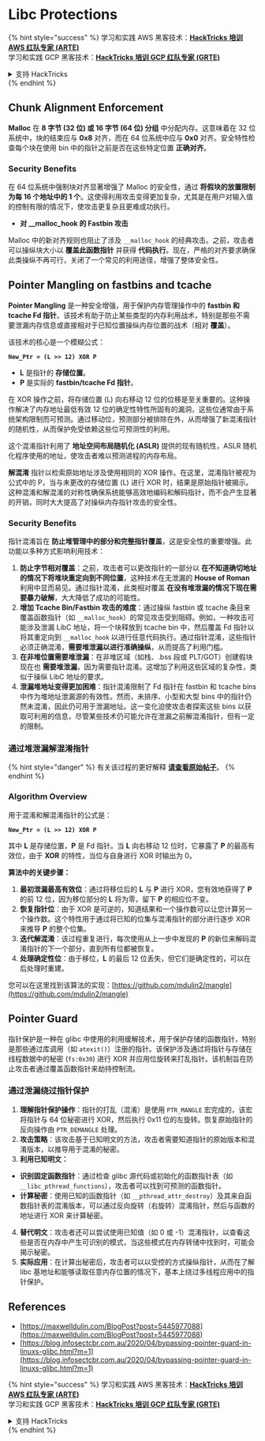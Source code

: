 # Libc Protections

{% hint style="success" %}
学习和实践 AWS 黑客技术：<img src="/.gitbook/assets/arte.png" alt="" data-size="line">[**HackTricks 培训 AWS 红队专家 (ARTE)**](https://training.hacktricks.xyz/courses/arte)<img src="/.gitbook/assets/arte.png" alt="" data-size="line">\
学习和实践 GCP 黑客技术：<img src="/.gitbook/assets/grte.png" alt="" data-size="line">[**HackTricks 培训 GCP 红队专家 (GRTE)**<img src="/.gitbook/assets/grte.png" alt="" data-size="line">](https://training.hacktricks.xyz/courses/grte)

<details>

<summary>支持 HackTricks</summary>

* 查看 [**订阅计划**](https://github.com/sponsors/carlospolop)!
* **加入** 💬 [**Discord 群组**](https://discord.gg/hRep4RUj7f) 或 [**telegram 群组**](https://t.me/peass) 或 **在** **Twitter** 🐦 [**@hacktricks\_live**](https://twitter.com/hacktricks\_live)** 上关注我们。**
* **通过向** [**HackTricks**](https://github.com/carlospolop/hacktricks) 和 [**HackTricks Cloud**](https://github.com/carlospolop/hacktricks-cloud) github 仓库提交 PR 分享黑客技巧。

</details>
{% endhint %}

## Chunk Alignment Enforcement

**Malloc** 在 **8 字节 (32 位) 或 16 字节 (64 位) 分组** 中分配内存。这意味着在 32 位系统中，块的结束应与 **0x8** 对齐，而在 64 位系统中应与 **0x0** 对齐。安全特性检查每个块在使用 bin 中的指针之前是否在这些特定位置 **正确对齐**。

### Security Benefits

在 64 位系统中强制块对齐显著增强了 Malloc 的安全性，通过 **将假块的放置限制为每 16 个地址中的 1 个**。这使得利用攻击变得更加复杂，尤其是在用户对输入值的控制有限的情况下，使攻击更复杂且更难成功执行。

* **对 \_\_malloc\_hook 的 Fastbin 攻击**

Malloc 中的新对齐规则也阻止了涉及 `__malloc_hook` 的经典攻击。之前，攻击者可以操纵块大小以 **覆盖此函数指针** 并获得 **代码执行**。现在，严格的对齐要求确保此类操纵不再可行，关闭了一个常见的利用途径，增强了整体安全性。

## Pointer Mangling on fastbins and tcache

**Pointer Mangling** 是一种安全增强，用于保护内存管理操作中的 **fastbin 和 tcache Fd 指针**。该技术有助于防止某些类型的内存利用战术，特别是那些不需要泄漏内存信息或直接相对于已知位置操纵内存位置的战术（相对 **覆盖**）。

该技术的核心是一个模糊公式：

**`New_Ptr = (L >> 12) XOR P`**

* **L** 是指针的 **存储位置**。
* **P** 是实际的 **fastbin/tcache Fd 指针**。

在 XOR 操作之前，将存储位置 (L) 向右移动 12 位的位移是至关重要的。这种操作解决了内存地址最低有效 12 位的确定性特性所固有的漏洞，这些位通常由于系统架构限制而可预测。通过移动位，预测部分被排除在外，从而增强了新混淆指针的随机性，从而保护免受依赖这些位可预测性的利用。

这个混淆指针利用了 **地址空间布局随机化 (ASLR)** 提供的现有随机性，ASLR 随机化程序使用的地址，使攻击者难以预测进程的内存布局。

**解混淆** 指针以检索原始地址涉及使用相同的 XOR 操作。在这里，混淆指针被视为公式中的 P，当与未更改的存储位置 (L) 进行 XOR 时，结果是原始指针被揭示。这种混淆和解混淆的对称性确保系统能够高效地编码和解码指针，而不会产生显著的开销，同时大大提高了对操纵内存指针攻击的安全性。

### Security Benefits

指针混淆旨在 **防止堆管理中的部分和完整指针覆盖**，这是安全性的重要增强。此功能以多种方式影响利用技术：

1. **防止字节相对覆盖**：之前，攻击者可以更改指针的一部分以 **在不知道确切地址的情况下将堆块重定向到不同位置**，这种技术在无泄漏的 **House of Roman** 利用中显而易见。通过指针混淆，此类相对覆盖 **在没有堆泄漏的情况下现在需要暴力破解**，大大降低了成功的可能性。
2. **增加 Tcache Bin/Fastbin 攻击的难度**：通过操纵 fastbin 或 tcache 条目来覆盖函数指针（如 `__malloc_hook`）的常见攻击受到阻碍。例如，一种攻击可能涉及泄漏 LibC 地址，将一个块释放到 tcache bin 中，然后覆盖 Fd 指针以将其重定向到 `__malloc_hook` 以进行任意代码执行。通过指针混淆，这些指针必须正确混淆，**需要堆泄漏以进行准确操纵**，从而提高了利用门槛。
3. **在非堆位置需要堆泄漏**：在非堆区域（如栈、.bss 段或 PLT/GOT）创建假块现在也 **需要堆泄漏**，因为需要指针混淆。这增加了利用这些区域的复杂性，类似于操纵 LibC 地址的要求。
4. **泄漏堆地址变得更加困难**：指针混淆限制了 Fd 指针在 fastbin 和 tcache bins 中作为堆地址泄漏源的有效性。然而，未排序、小型和大型 bins 中的指针仍然未混淆，因此仍可用于泄漏地址。这一变化迫使攻击者探索这些 bins 以获取可利用的信息，尽管某些技术仍可能允许在泄漏之前解混淆指针，但有一定的限制。

### **通过堆泄漏解混淆指针**

{% hint style="danger" %}
有关该过程的更好解释 [**请查看原始帖子**](https://maxwelldulin.com/BlogPost?post=5445977088)。
{% endhint %}

### Algorithm Overview

用于混淆和解混淆指针的公式是：&#x20;

**`New_Ptr = (L >> 12) XOR P`**

其中 **L** 是存储位置，**P** 是 Fd 指针。当 **L** 向右移动 12 位时，它暴露了 **P** 的最高有效位，由于 **XOR** 的特性，当位与自身进行 XOR 时输出为 0。

**算法中的关键步骤：**

1. **最初泄漏最高有效位**：通过将移位后的 **L** 与 **P** 进行 XOR，您有效地获得了 **P** 的前 12 位，因为移位部分的 **L** 将为零，留下 **P** 的相应位不变。
2. **恢复指针位**：由于 XOR 是可逆的，知道结果和一个操作数可以让您计算另一个操作数。这个特性用于通过将已知的位集与混淆指针的部分进行逐步 XOR 来推导 **P** 的整个位集。
3. **迭代解混淆**：该过程重复进行，每次使用从上一步中发现的 **P** 的新位来解码混淆指针的下一个部分，直到所有位都被恢复。
4. **处理确定性位**：由于移位，**L** 的最后 12 位丢失，但它们是确定性的，可以在后处理时重建。

您可以在这里找到该算法的实现：[https://github.com/mdulin2/mangle](https://github.com/mdulin2/mangle)

## Pointer Guard

指针保护是一种在 glibc 中使用的利用缓解技术，用于保护存储的函数指针，特别是那些通过库调用（如 `atexit()`）注册的指针。该保护涉及通过将指针与存储在线程数据中的秘密 (`fs:0x30`) 进行 XOR 并应用位旋转来打乱指针。该机制旨在防止攻击者通过覆盖函数指针来劫持控制流。

### **通过泄漏绕过指针保护**

1. **理解指针保护操作**：指针的打乱（混淆）是使用 `PTR_MANGLE` 宏完成的，该宏将指针与 64 位秘密进行 XOR，然后执行 0x11 位的左旋转。恢复原始指针的反向操作由 `PTR_DEMANGLE` 处理。
2. **攻击策略**：该攻击基于已知明文的方法，攻击者需要知道指针的原始版本和混淆版本，以推导用于混淆的秘密。
3. **利用已知明文：**
* **识别固定函数指针**：通过检查 glibc 源代码或初始化的函数指针表（如 `__libc_pthread_functions`），攻击者可以找到可预测的函数指针。
* **计算秘密**：使用已知的函数指针（如 `__pthread_attr_destroy`）及其来自函数指针表的混淆版本，可以通过反向旋转（右旋转）混淆指针，然后与函数的地址进行 XOR 来计算秘密。
4. **替代明文**：攻击者还可以尝试使用已知值（如 0 或 -1）混淆指针，以查看这些是否在内存中产生可识别的模式，当这些模式在内存转储中找到时，可能会揭示秘密。
5. **实际应用**：在计算出秘密后，攻击者可以以受控的方式操纵指针，从而在了解 libc 基地址和能够读取任意内存位置的情况下，基本上绕过多线程应用中的指针保护。

## References

* [https://maxwelldulin.com/BlogPost?post=5445977088](https://maxwelldulin.com/BlogPost?post=5445977088)
* [https://blog.infosectcbr.com.au/2020/04/bypassing-pointer-guard-in-linuxs-glibc.html?m=1](https://blog.infosectcbr.com.au/2020/04/bypassing-pointer-guard-in-linuxs-glibc.html?m=1)

{% hint style="success" %}
学习和实践 AWS 黑客技术：<img src="/.gitbook/assets/arte.png" alt="" data-size="line">[**HackTricks 培训 AWS 红队专家 (ARTE)**](https://training.hacktricks.xyz/courses/arte)<img src="/.gitbook/assets/arte.png" alt="" data-size="line">\
学习和实践 GCP 黑客技术：<img src="/.gitbook/assets/grte.png" alt="" data-size="line">[**HackTricks 培训 GCP 红队专家 (GRTE)**<img src="/.gitbook/assets/grte.png" alt="" data-size="line">](https://training.hacktricks.xyz/courses/grte)

<details>

<summary>支持 HackTricks</summary>

* 查看 [**订阅计划**](https://github.com/sponsors/carlospolop)!
* **加入** 💬 [**Discord 群组**](https://discord.gg/hRep4RUj7f) 或 [**telegram 群组**](https://t.me/peass) 或 **在** **Twitter** 🐦 [**@hacktricks\_live**](https://twitter.com/hacktricks\_live)** 上关注我们。**
* **通过向** [**HackTricks**](https://github.com/carlospolop/hacktricks) 和 [**HackTricks Cloud**](https://github.com/carlospolop/hacktricks-cloud) github 仓库提交 PR 分享黑客技巧。

</details>
{% endhint %}
